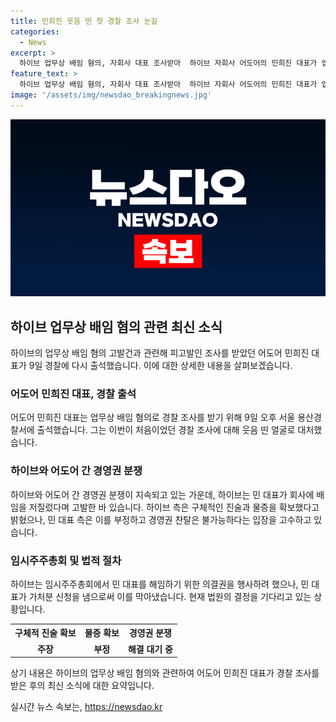 ```yaml
---
title: 민희진 웃음 띤 첫 경찰 조사 눈길
categories:
  - News
excerpt: >
  하이브 업무상 배임 혐의, 자회사 대표 조사받아  하이브 자회사 어도어의 민희진 대표가 업무상 배임 혐의로 경찰 조사를 받았다. 민 대표는 경찰서에 웃음 띤 얼굴로 나타나 업무상 배임이 말이 안 된다고 말했다. 하이브는 민 대표가 경영권을 탈취하는 계획을 구체적 진술과 물증으로 지원해 고발했지만, 민 대표 측은 이를 부인하고 있다. 앞서 하이브는 민 대표를 해임하려는 시도를 법원에 막힌 상황이다.
feature_text: >
  하이브 업무상 배임 혐의, 자회사 대표 조사받아  하이브 자회사 어도어의 민희진 대표가 업무상 배임 혐의로 경찰 조사를 받았다. 민 대표는 경찰서에 웃음 띤 얼굴로 나타나 업무상 배임이 말이 안 된다고 말했다. 하이브는 민 대표가 경영권을 탈취하는 계획을 구체적 진술과 물증으로 지원해 고발했지만, 민 대표 측은 이를 부인하고 있다. 앞서 하이브는 민 대표를 해임하려는 시도를 법원에 막힌 상황이다.
image: '/assets/img/newsdao_breakingnews.jpg'
---
```


<p><img src="/assets/img/newsdao_breakingnews.jpg" alt="ranknews 속보" /></p>

<h2 data-ke-size="size26">하이브 업무상 배임 혐의 관련 최신 소식</h2>

<p data-ke-size="size16">하이브의 업무상 배임 혐의 고발건과 관련해 피고발인 조사를 받았던 어도어 민희진 대표가 9일 경찰에 다시 출석했습니다. 이에 대한 상세한 내용을 살펴보겠습니다.</p>

<h3>어도어 민희진 대표, 경찰 출석</h3>

<p data-ke-size="size16">어도어 민희진 대표는 업무상 배임 혐의로 경찰 조사를 받기 위해 9일 오후 서울 용산경찰서에 출석했습니다. 그는 이번이 처음이었던 경찰 조사에 대해 웃음 띤 얼굴로 대처했습니다.</p>

<h3>하이브와 어도어 간 경영권 분쟁</h3>

<p data-ke-size="size16">하이브와 어도어 간 경영권 분쟁이 지속되고 있는 가운데, 하이브는 민 대표가 회사에 배임을 저질렀다며 고발한 바 있습니다. 하이브 측은 구체적인 진술과 물증을 확보했다고 밝혔으나, 민 대표 측은 이를 부정하고 경영권 찬탈은 불가능하다는 입장을 고수하고 있습니다.</p>

<h3>임시주주총회 및 법적 절차</h3>

<p data-ke-size="size16">하이브는 임시주주총회에서 민 대표를 해임하기 위한 의결권을 행사하려 했으나, 민 대표가 가처분 신청을 냄으로써 이를 막아냈습니다. 현재 법원의 결정을 기다리고 있는 상황입니다.</p>

<table>
    <tr>
        <th>구체적 진술 확보</th>
        <th>물증 확보</th>
        <th>경영권 분쟁</th>
    </tr>
    <tr>
        <td style="text-align: center; height: 17px;"><b>주장</b></td>
        <td style="text-align: center; height: 17px;"><b>부정</b></td>
        <td style="text-align: center; height: 17px;"><b>해결 대기 중</b></td>
    </tr>
</table>

<p data-ke-size="size16">상기 내용은 하이브의 업무상 배임 혐의와 관련하여 어도어 민희진 대표가 경찰 조사를 받은 후의 최신 소식에 대한 요약입니다.</p>
실시간 뉴스 속보는, <a href="https://newsdao.kr" rel="dofollow">https://newsdao.kr</a>


